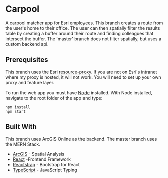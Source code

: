 # Carpool

A carpool matcher app for Esri employees. This branch creates a route from the user's home to their office. The user can then spatially filter the results table by creating a buffer around their route and finding colleagues that intersect the buffer. The 'master' branch does not filter spatially, but uses a custom backend api.

## Prerequisites
This branch uses the Esri [resource-proxy](https://github.com/Esri/resource-proxy). If you are not on Esri's intranet where my proxy is hosted, it will not work. You will need to set up your own proxy and feature layer.

To run the web app you must have [Node](https://nodejs.org/en/) installed. With Node installed, navigate to the root folder of the app and type:

```
npm install
npm start
```

## Built With
This branch uses ArcGIS Online as the backend. The master branch uses the MERN Stack.
* [ArcGIS](https://developers.arcgis.com/javascript/) - Spatial Analysis
* [React](https://reactjs.org/) -Frontend Framework
* [Reactstrap](https://reactstrap.github.io/) - Bootstrap for React
* [TypeScript](https://www.typescriptlang.org/) - JavaScript Typing
